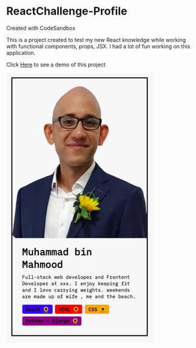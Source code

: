 # ReactChallenge-Profile
Created with CodeSandbox

This is a project created to test my new React knowledge while working with functional components, props, JSX.
I had a lot of fun working on this application.

Click <a href="https://5xhyfx-3000.csb.app/" target="blank">Here</a> to see a demo of this project

![picture](public/Profilecard.png)